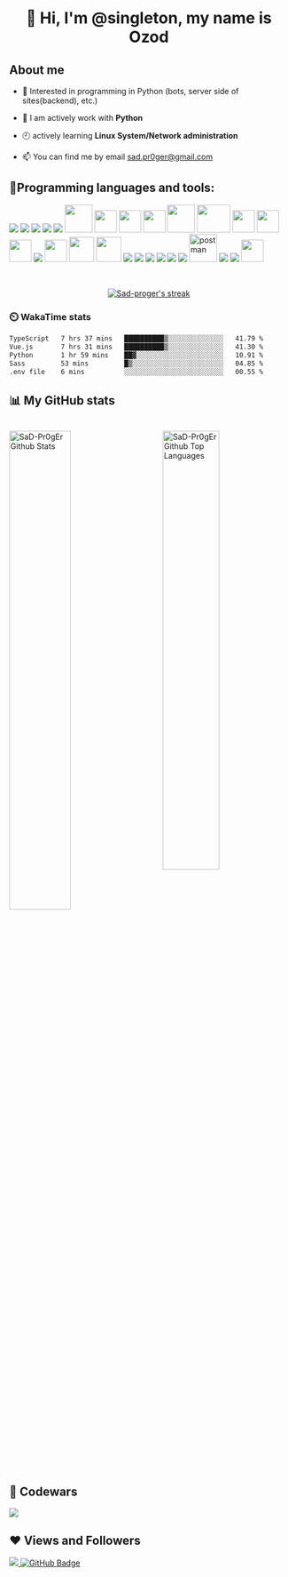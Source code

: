 <!-- <a href="#"><img width="100%" height="500px" src="https://i.pinimg.com/originals/33/46/92/334692bc0b661ceb6962376174ee125a.png" height="175px"/></a> -->

<h1 align="center">👋 Hi, I'm @singleton, my name is Ozod</h1>


## About me

- 👀 Interested in programming in Python (bots, server side of sites(backend), etc.)

- 🌱 I am actively work with **Python**

- :clock9: actively learning **Linux System/Network administration** <!-- C++/CS/IoT/Backend Technologies -->

- 📫 You can find me by email sad.pr0ger@gmail.com

## 🚀Programming languages and tools:

<p align="left">  
    <a href="https://www.python.org" target="_blank"> <img src="https://img.icons8.com/color/48/000000/python.png"/></a>
    <a href="https://devdocs.io/javascript/" target="_blank"> <img src="https://img.icons8.com/color/48/000000/javascript.png"/></a>
    <a href="https://www.typescriptlang.org" target="_blank"> <img src="https://img.icons8.com/color/48/000000/typescript.png"/></a>
<!--    <a href="https://docs.microsoft.com/en-us/cpp/cpp/?view=msvc-170"><img src="https://img.icons8.com/color/344/c-plus-plus-logo.png" height='45px', width="45px"/></a> -->
    <a href="https://docs.djangoproject.com/en/3.2/" target="_blank"> <img src="https://img.icons8.com/color/48/000000/django.png"/></a>
    <a href="https://flask.palletsprojects.com/en/2.0.x/" target="_blank"> <img src="https://img.icons8.com/cute-clipart/50/000000/flask.png"/></a>
    <a href="https://fastapi.tiangolo.com" target="_blank"> <img src="https://fastapi.tiangolo.com/img/icon-white.svg" width="50"/></a>
    <a href="https://docs.aiohttp.org/en/stable/" target="_blank"> <img src="https://docs.aiohttp.org/en/stable/_static/aiohttp-plain.svg" height='40px', width="40px"/></a>
<!--     <a href="https://pydantic-docs.helpmanual.io/" target="_blank"> <img src="https://pydantic-docs.helpmanual.io/logo-white.svg" height="40px"/> </a> -->
    <a href="https://alembic.sqlalchemy.org/en/latest/" target="_blank"> <img src="https://avatars.githubusercontent.com/u/1066203?s=200&v=4" height='40px', width="40px"/></a>
    <a href="https://docs.aiogram.dev/en/latest/" target="_blank"> <img src="https://docs.aiogram.dev/en/latest/_static/logo.png" height='40px', width="40px"/></a>
    <a href="https://selenium-python.readthedocs.io/" target="_blank"> <img src="https://selenium-python.readthedocs.io/_static/logo.png" width="50"/></a>
     <a href="https://www.django-rest-framework.org/" target="_blank"> <img src="https://storage.caktusgroup.com/media/blog-images/drf-logo2.png" height='50px', width="60px"/></a>
    <a href="https://vuejs.org/" target="_blank"> <img src="https://v2.vuejs.org/images/logo.svg" height='40px', width="40px"/></a>
    <a href="https://vuex.vuejs.org/" target="_blank"> <img src="https://user-images.githubusercontent.com/7110136/29002857-9e802f08-7ab4-11e7-9c31-604b5d0d0c19.png" height='40px', width="40px"/></a>
<!--     <a href="https://nuxtjs.org/" target="_blank"> <img src="https://nuxtjs.org/design-kit/colored-logo.svg" height='40px', width="40px"/> </a>
    <a href="https://dart.dev/" target="_blank"> <img src="https://img.icons8.com/color/48/000000/dart.png" height='40px', width="40px"/> </a>
    <a href="https://docs.flutter.dev/" target="_blank"> <img src="https://img.icons8.com/color/48/000000/flutter.png" height='40px', width="40px"/> </a> -->
<!--     <a href="https://devdocs.io/javascript/" target="_blank"> <img src="https://img.icons8.com/color/48/000000/nodejs.png"/> </a> -->
<!--     <a href="https://devdocs.io/javascript/" target="_blank"> <img src="https://img.icons8.com/office/40/000000/react.png"/> </a> -->
<!--     <a href="https://kotlinlang.org/docs/home.html" target="_blank"> <img src="https://img.icons8.com/color/48/000000/kotlin.png"/> </a> -->
    <a href="https://sass-lang.com" target="_blank"> <img src="https://sass-lang.com/assets/img/logos/logo.svg" height='40px', width="40px"/></a>
    <a href="https://docs.docker.com/" target="_blank"> <img src="https://img.icons8.com/color/48/000000/docker.png"/></a>
    <a href="https://www.postgresql.org/docs/" target="_blank"> <img src="https://www.postgresql.org//media/img/about/press/elephant.png" height='40px', width="40px"/></a>
    <a href="https://docs.celeryproject.org/en/stable/" target="_blank"> <img src="https://img.stackshare.io/service/1075/celery.png" height='45px', width="45px"/></a>
    <a href="#" target="_blank"> <img src="https://img.icons8.com/color/48/000000/linux.png" height='45px', width="45px"/></a>
    <a href="https://archlinux.org" target="_blank"> <img src="https://img.icons8.com/color/48/000000/arch-linux.png"/></a>
    <a href="https://help.ubuntu.com/" target="_blank"> <img src="https://img.icons8.com/color/48/000000/ubuntu.png"/></a>
    <a href="https://www.gnu.org/savannah-checkouts/gnu/bash/manual/bash.html" target="_blank"> <img src="https://img.icons8.com/color/48/000000/bash.png"/></a>
    <a href="https://devdocs.io/html/" target="_blank"> <img src="https://img.icons8.com/color/48/000000/html-5.png"/></a> 
    <a href="https://devdocs.io/css/" target="_blank"> <img src="https://img.icons8.com/color/48/000000/css3.png"/></a> 
    <a href="https://getbootstrap.com" target="_blank"> <img src="https://img.icons8.com/color/48/000000/bootstrap.png"/></a>   
    <a href="https://postman.com" target="_blank"> <img src="https://www.vectorlogo.zone/logos/getpostman/getpostman-icon.svg" alt="postman" width="50" height="50"/></a>   
    <a href="https://git-scm.com/" target="_blank"> <img src="https://img.icons8.com/color/48/000000/git.png"/></a> 
    <a href="https://docs.github.com/en" target="_blank"> <img src="https://img.icons8.com/ios-filled/50/000000/github.png"/></a> 
    <a href="http://nginx.org/en/docs/" target="_blank"> <img src="https://img.icons8.com/color/48/000000/nginx.png" height='40px', width="40px"/></a></p>
<br/>

<p align="center">
    <a href="https://github.com/SubhamRaoniar28/github-readme-streak-stats">
        <img title="🔥 Get streak stats for your profile at git.io/streak-stats" alt="Sad-proger's streak" src="https://github-readme-streak-stats.herokuapp.com/?user=SaD-Pr0gEr&theme=black-ice&hide_border=true&stroke=0000&background=060A0CD0"/>
    </a>
</p>

### ⏲️ WakaTime stats

<!--START_SECTION:waka-->

```txt
TypeScript   7 hrs 37 mins   ██████████▒░░░░░░░░░░░░░░   41.79 %
Vue.js       7 hrs 31 mins   ██████████▒░░░░░░░░░░░░░░   41.30 %
Python       1 hr 59 mins    ██▓░░░░░░░░░░░░░░░░░░░░░░   10.91 %
Sass         53 mins         █▒░░░░░░░░░░░░░░░░░░░░░░░   04.85 %
.env file    6 mins          ░░░░░░░░░░░░░░░░░░░░░░░░░   00.55 %
```

<!--END_SECTION:waka-->

## 📊 My GitHub stats

  <br/>
  <div>
    <img alt="SaD-Pr0gEr Github Stats" align="top" src="https://github-readme-stats.vercel.app/api?username=SaD-Pr0gEr&show_icons=true&count_private=true&theme=tokyonight&hide_border=true&line_height=30&card_width=400" style="width: 47%;"/>
    <img alt="SaD-Pr0gEr Github Top Languages" align="right" src="https://github-readme-stats-sigma-lilac-86.vercel.app/api/top-langs/?username=SaD-Pr0gEr&langs_count=10&count_private=true&layout=compact&theme=chartreuse-dark&hide_border=true" style="width: 45%;"/>
  </div>  
  <br/>


<br/>

## 💢 Codewars
<div><img src="https://www.codewars.com/users/SaD-Pr0gEr/badges/large" /></div>
              

## ❤ Views and Followers
<a href="https://github.com/Meghna-DAS/github-profile-views-counter">
    <img src="https://komarev.com/ghpvc/?username=SaD-Pr0gEr">
</a>
<a href="https://github.com/SaD-Pr0gEr?tab=followers"><img src="https://img.shields.io/github/followers/SaD-Pr0gEr?label=Followers&style=social" alt="GitHub Badge"></a>
